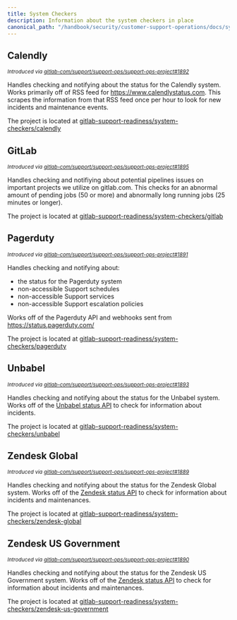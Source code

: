 ```yaml
---
title: System Checkers
description: Information about the system checkers in place
canonical_path: "/handbook/security/customer-support-operations/docs/system_checkers"
---
```


## Calendly

<sup>*Introduced via [gitlab-com/support/support-ops/support-ops-project#1892](https://gitlab.com/gitlab-com/support/support-ops/support-ops-project/-/issues/1892)*</sup>

Handles checking and notifying about the status for the Calendly system. Works
primarily off of RSS feed for https://www.calendlystatus.com. This scrapes the
information from that RSS feed once per hour to look for new incidents and
maintenance events.

The project is located at
[gitlab-support-readiness/system-checkers/calendly](https://gitlab.com/gitlab-support-readiness/system-checkers/calendly)

## GitLab

<sup>*Introduced via [gitlab-com/support/support-ops/support-ops-project#1895](https://gitlab.com/gitlab-com/support/support-ops/support-ops-project/-/issues/1895)*</sup>

Handles checking and notifiying about potential pipelines issues on important
projects we utilize on gitlab.com. This checks for an abnormal amount of pending
jobs (50 or more) and abnormally long running jobs (25 minutes or longer).

The project is located at
[gitlab-support-readiness/system-checkers/gitlab](https://gitlab.com/gitlab-support-readiness/system-checkers/gitlab)

## Pagerduty

<sup>*Introduced via [gitlab-com/support/support-ops/support-ops-project#1891](https://gitlab.com/gitlab-com/support/support-ops/support-ops-project/-/issues/1891)*</sup>

Handles checking and notifying about:

- the status for the Pagerduty system
- non-accessible Support schedules
- non-accessible Support services
- non-accessible Support escalation policies

Works off of the Pagerduty API and webhooks sent from
https://status.pagerduty.com/

The project is located at
[gitlab-support-readiness/system-checkers/pagerduty](https://gitlab.com/gitlab-support-readiness/system-checkers/pagerduty)

## Unbabel

<sup>*Introduced via [gitlab-com/support/support-ops/support-ops-project#1893](https://gitlab.com/gitlab-com/support/support-ops/support-ops-project/-/issues/1893)*</sup>

Handles checking and notifying about the status for the Unbabel system. Works
off of the [Unbabel status API](https://status.unbabel.com/public-api) to check
for information about incidents.

The project is located at
[gitlab-support-readiness/system-checkers/unbabel](https://gitlab.com/gitlab-support-readiness/system-checkers/unbabel)

## Zendesk Global

<sup>*Introduced via [gitlab-com/support/support-ops/support-ops-project#1889](https://gitlab.com/gitlab-com/support/support-ops/support-ops-project/-/issues/1889)*</sup>

Handles checking and notifying about the status for the Zendesk Global system.
Works off of the
[Zendesk status API](https://developer.zendesk.com/api-reference/status_api/status_api/)
to check for information about incidents and maintenances.

The project is located at
[gitlab-support-readiness/system-checkers/zendesk-global](https://gitlab.com/gitlab-support-readiness/system-checkers/zendesk-global)

## Zendesk US Government

<sup>*Introduced via [gitlab-com/support/support-ops/support-ops-project#1890](https://gitlab.com/gitlab-com/support/support-ops/support-ops-project/-/issues/1890)*</sup>

Handles checking and notifying about the status for the Zendesk US Government
system. Works off of the
[Zendesk status API](https://developer.zendesk.com/api-reference/status_api/status_api/)
to check for information about incidents and maintenances.

The project is located at
[gitlab-support-readiness/system-checkers/zendesk-us-government](https://gitlab.com/gitlab-support-readiness/system-checkers/zendesk-us-government)
